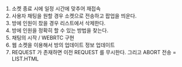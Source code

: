 1. 소켓 종료 시에 일정 시간에 맞추어 재접속
2. 사용자 채팅을 원할 경우 소켓으로 전송하고 팝업을 띄운다.
3. 방에 인원이 찼을 경우 리스트에서 삭제한다.
4. 방에 인원을 정확히 할 수 있는 방법을 찾는다.
5. 채팅의 시작 / WEBRTC 구현
6. 웹 소켓을 이용해서 방의 업데이트 정보 업데이트
7. REQUEST 가 존재하면 이전 REQUEST 를 무시한다. 그리고 ABORT 전송 = LIST.HTML
